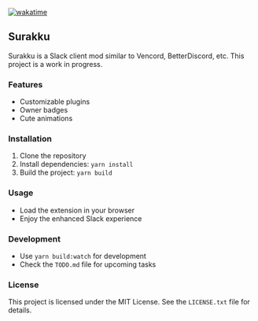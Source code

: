 [![wakatime](https://wakatime.com/badge/user/018eed1d-6093-4f51-9fca-7863b7a1ac97/project/c1c2b453-2ee2-456b-8640-6bdc5c78ef3e.svg)](https://wakatime.com/badge/user/018eed1d-6093-4f51-9fca-7863b7a1ac97/project/c1c2b453-2ee2-456b-8640-6bdc5c78ef3e)

## Surakku

Surakku is a Slack client mod similar to Vencord, BetterDiscord, etc. This project is a work in progress.

### Features

- Customizable plugins
- Owner badges
- Cute animations

### Installation

1. Clone the repository
2. Install dependencies: `yarn install`
3. Build the project: `yarn build`

### Usage

- Load the extension in your browser
- Enjoy the enhanced Slack experience

### Development

- Use `yarn build:watch` for development
- Check the `TODO.md` file for upcoming tasks

### License

This project is licensed under the MIT License. See the `LICENSE.txt` file for details.
